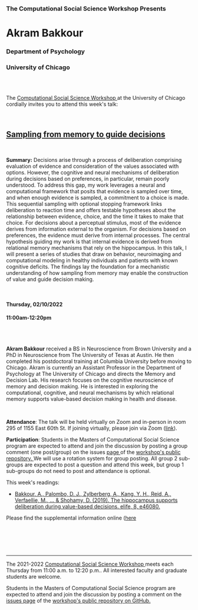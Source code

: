 

<br>

<h3 class=pfblock-header> The Computational Social Science Workshop Presents </h3>

<h1 class=pfblock-header3> Akram Bakkour</h1>
<h3 class=pfblock-header3> Department of Psychology </h3>
<h3 class=pfblock-header3> University of Chicago </h3>

<br><br>



<p class=pfblock-header3>The <a href="https://macss.uchicago.edu/content/computation-workshop"> Computational Social Science Workshop </a> at the University of Chicago cordially invites you to attend this week's talk:</p>



<br>

<div class=pfblock-header3>
<h2 class=pfblock-header>
  <a href=https://github.com/uchicago-computation-workshop/Winter2022/tree/master/02-10_Bakkour> Sampling from memory to guide decisions </a>
</h2>

<br>
</div>



<p class=footertext2>

**Summary:** Decisions arise through a process of deliberation comprising evaluation of evidence and consideration of the values associated with options. However, the cognitive and neural mechanisms of deliberation during decisions based on preferences, in particular, remain poorly understood. To address this gap, my work leverages a neural and computational framework that posits that evidence is sampled over time, and when enough evidence is sampled, a commitment to a choice is made. This sequential sampling with optional stopping framework links deliberation to reaction time and offers testable hypotheses about the relationship between evidence, choice, and the time it takes to make that choice. For decisions about a perceptual stimulus, most of the evidence derives from information external to the organism. For decisions based on preferences, the evidence must derive from internal processes. The central hypothesis guiding my work is that internal evidence is derived from relational memory mechanisms that rely on the hippocampus. In this talk, I will present a series of studies that draw on behavior, neuroimaging and computational modeling in healthy individuals and patients with known cognitive deficits. The findings lay the foundation for a mechanistic understanding of how sampling from memory may enable the construction of value and guide decision making.


</p>

<br>

<h4 class=pfblock-header3> Thursday, 02/10/2022 </h4>
<h4 class=pfblock-header3> 11:00am-12:20pm </h4>

<br><br>

<p class=footertext2>

**Akram Bakkour** received a BS in Neuroscience from Brown University and a PhD in Neuroscience from The University of Texas at Austin. He then completed his postdoctoral training at Columbia University before moving to Chicago. Akram is currently an Assistant Professor in the Department of Psychology at The University of Chicago and directs the Memory and Decision Lab. His research focuses on the cognitive neuroscience of memory and decision making. He is interested in exploring the computational, cognitive, and neural mechanisms by which relational memory supports value-based decision making in health and disease.
</p>

<br>

<p class=footertext2>

**Attendance**: The talk will be held virtually on Zoom and in-person in room 295 of 1155 East 60th St. If joining virtually, please join via Zoom ([link](https://uchicago.zoom.us/j/96755762030?pwd=OHFQb280WU1lWWZib0RGUVZMdG43UT09)).

</p>

<p class=footertext2>

**Participation**: Students in the Masters of Computational Social Science program are expected to attend and join the discussion by posting a group comment (one post/group) on the issues <a href= https://github.com/uchicago-computation-workshop/Winter2022/issues/5> page </a> of the <a href="https://github.com/uchicago-computation-workshop"> workshop's public repository. </a> We will use a rotation system for group posting. All group 2 sub-groups are expected to post a question and attend this week, but group 1 sub-groups do not need to post and attendance is optional.

This week's readings:

- [Bakkour, A., Palombo, D. J., Zylberberg, A., Kang, Y. H., Reid, A., Verfaellie, M., ... & Shohamy, D. (2019). The hippocampus supports deliberation during value-based decisions. elife, 8, e46080.](https://github.com/uchicago-computation-workshop/Winter2022/blob/master/02-10_Bakkour/Bakkour_elife_2019.pdf)

Please find the supplemental information online ([here](https://elifesciences.org/articles/46080)

<br>

<br><br>

---

<p class=footertext> The 2021-2022 <a href="https://macss.uchicago.edu/content/computation-workshop"> Computational Social Science Workshop </a> meets each Thursday from 11:00 a.m. to 12:20 p.m.. All interested faculty and graduate students are welcome.</p>



<p class=footertext>Students in the Masters of Computational Social Science program are expected to attend and join the discussion by posting a comment on the <a href=https://github.com/uchicago-computation-workshop/Winter2022/issues/5>issues page</a> of the <a href=https://github.com/uchicago-computation-workshop/Winter2022/tree/master/02-10_Bakkour>workshop's public repository on GitHub.</a></p>
